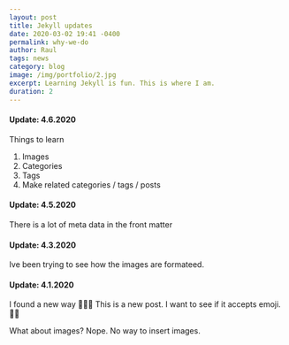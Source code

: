```yaml
---
layout: post
title: Jekyll updates
date: 2020-03-02 19:41 -0400
permalink: why-we-do
author: Raul
tags: news
category: blog
image: /img/portfolio/2.jpg
excerpt: Learning Jekyll is fun. This is where I am.
duration: 2
---
```


#### Update: 4.6.2020

Things to learn
1. Images
2. Categories
3. Tags
4. Make related categories / tags / posts

#### Update: 4.5.2020

There is a lot of meta data in the front matter

#### Update: 4.3.2020

Ive been trying to see how the images are formateed.

#### Update: 4.1.2020

I found a new way 🚨🚨🥁 This is a new post. I want to see if it accepts emoji. 🤩🤩

What about images? Nope. No way to insert images. 
